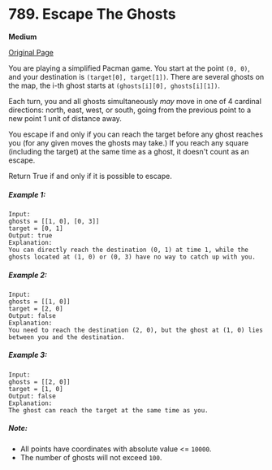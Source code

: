 # 789. Escape The Ghosts

**Medium**

[Original Page](https://leetcode.com/problems/escape-the-ghosts/)

You are playing a simplified Pacman game. You start at the point `(0, 0)`, and your destination is `(target[0], target[1])`. There are several ghosts on the map, the i-th ghost starts at `(ghosts[i][0], ghosts[i][1])`.

Each turn, you and all ghosts simultaneously *may* move in one of 4 cardinal directions: north, east, west, or south, going from the previous point to a new point 1 unit of distance away.

You escape if and only if you can reach the target before any ghost reaches you (for any given moves the ghosts may take.)  If you reach any square (including the target) at the same time as a ghost, it doesn't count as an escape.

Return True if and only if it is possible to escape.

##### Example 1:
```
Input: 
ghosts = [[1, 0], [0, 3]]
target = [0, 1]
Output: true
Explanation: 
You can directly reach the destination (0, 1) at time 1, while the ghosts located at (1, 0) or (0, 3) have no way to catch up with you.
```

##### Example 2:
```
Input: 
ghosts = [[1, 0]]
target = [2, 0]
Output: false
Explanation: 
You need to reach the destination (2, 0), but the ghost at (1, 0) lies between you and the destination.
```

##### Example 3:
```
Input: 
ghosts = [[2, 0]]
target = [1, 0]
Output: false
Explanation: 
The ghost can reach the target at the same time as you.
```

##### Note:
- All points have coordinates with absolute value <= `10000`.
- The number of ghosts will not exceed `100`.
